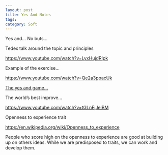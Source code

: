 ```yaml
---
layout: post
title: Yes And Notes
tags: 
category: Soft
---
```


Yes and…
No buts...
 
Tedex talk around the topic and principles
 
https://www.youtube.com/watch?v=LyxHujdRIpk
 
Example of the exercise…
 
https://www.youtube.com/watch?v=Qe2a3ppacUk

[The yes and game...](https://www.dramanotebook.com/drama-games/yes-and/)  
 
The world’s best improve…
 
https://www.youtube.com/watch?v=tGLnFjJelBM
 
Openness to experience trait
 
https://en.wikipedia.org/wiki/Openness_to_experience
 
People who score high on the openness to experience are good at building up on others ideas. While we are predisposed to traits, we can work and develop them.

